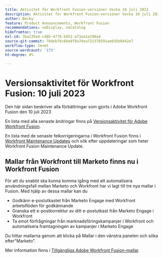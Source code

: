 ```yaml
---
title: Aktivitet för Workfront Fusion-versioner Vecka 10 juli 2023
description: Aktivitet för Workfront Fusion-versioner Vecka 10 juli 2023
author: Becky
feature: Product Announcements, Workfront Fusion
recommendations: noDisplay, noCatalog
hidefromtoc: true
exl-id: 3ba235e4-cd8b-4776-b952-a71ea1a190a4
source-git-commit: 76deb76c66e8f8a7dea721378591ae035b8d42e7
workflow-type: tm+mt
source-wordcount: '173'
ht-degree: 0%

---
```


# Versionsaktivitet för Workfront Fusion: 10 juli 2023

Den här sidan beskriver alla förbättringar som gjorts i Adobe Workfront Fusion den 10 juli 2023

En lista med alla senaste ändringar finns på [Versionsaktivitet för Adobe Workfront Fusion](../../../product-announcements/product-releases/fusion-release-activity/fusion-release-activity.md).

En lista med de senaste felkorrigeringarna i Workfront Fusion finns i [Workfront Maintenance Updates](https://experienceleague.adobe.com/docs/workfront-known-issues/releases/current-updates.html) och sök efter uppdateringar som heter Workfront Fusion Maintenance Update.

## Mallar från Workfront till Marketo finns nu i Workfront Fusion

För att du snabbt ska kunna komma igång med att automatisera användningsfall mellan Marketo och Workfront har vi lagt till tre nya mallar i Fusion. Med hjälp av dessa mallar kan du

* Godkänn e-postutkastet från Marketo Engage med Workfront arbetsflöden för godkännande
* Granska ett e-postkorrektur av ditt e-postutkast från Marketo Engage i Workfront
* Ta emot förfrågningar från marknadsföringskampanjer i Workfront och automatisera framtagningen av kampanjer i Marketo Engage

Du hittar mallarna genom att klicka på Mallar i den vänstra panelen och söka efter&quot;Marketo&quot;.

Mer information finns i [Tillgängliga Adobe Workfront Fusion-mallar](/help/quicksilver/workfront-fusion/scenarios/templates/currently-available-fusion-templates.md#workfront-marketo-templates).
